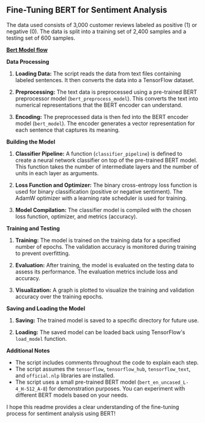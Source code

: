 ## Fine-Tuning BERT for Sentiment Analysis

The data used consists of 3,000 customer reviews labeled as positive (1) or negative (0). The data is split into a training set of 2,400 samples and a testing set of 600 samples.

[**Bert Model flow**](https://github.com/vandanasnh/sentiment_analysis_BERT/blob/main/screenshot.png)

**Data Processing**

1. **Loading Data:** The script reads the data from text files containing labeled sentences. It then converts the data into a TensorFlow dataset.

2. **Preprocessing:** The text data is preprocessed using a pre-trained BERT preprocessor model (`bert_preprocess_model`). This converts the text into numerical representations that the BERT encoder can understand.

3. **Encoding:** The preprocessed data is then fed into the BERT encoder model (`bert_model`). The encoder generates a vector representation for each sentence that captures its meaning.

**Building the Model**

1. **Classifier Pipeline:** A function (`classifier_pipeline`) is defined to create a neural network classifier on top of the pre-trained BERT model. This function takes the number of intermediate layers and the number of units in each layer as arguments.

2. **Loss Function and Optimizer:** The binary cross-entropy loss function is used for binary classification (positive or negative sentiment). The AdamW optimizer with a learning rate scheduler is used for training.

3. **Model Compilation:** The classifier model is compiled with the chosen loss function, optimizer, and metrics (accuracy).

**Training and Testing**

1. **Training:** The model is trained on the training data for a specified number of epochs. The validation accuracy is monitored during training to prevent overfitting.

2. **Evaluation:** After training, the model is evaluated on the testing data to assess its performance. The evaluation metrics include loss and accuracy.

3. **Visualization:** A graph is plotted to visualize the training and validation accuracy over the training epochs.

**Saving and Loading the Model**

1. **Saving:** The trained model is saved to a specific directory for future use.

2. **Loading:** The saved model can be loaded back using TensorFlow's `load_model` function.


**Additional Notes**

* The script includes comments throughout the code to explain each step.
* The script assumes the `tensorflow`, `tensorflow_hub`, `tensorflow_text`, and `official.nlp` libraries are installed.
* The script uses a small pre-trained BERT model (`bert_en_uncased_L-4_H-512_A-8`) for demonstration purposes. You can experiment with different BERT models based on your needs.


I hope this readme provides a clear understanding of the fine-tuning process for sentiment analysis using BERT!
